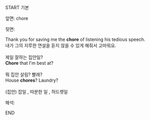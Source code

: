 START
기본

앞면:
chore


뒷면:
<div><div><div>Thank you for saving me the <strong>chore</strong> of listening his tedious speech. </div><div>내가 그의 지루한 연설을 듣지 않을 수 있게 해줘서 고마워요.</div><div><br></div><div>제일 잘하는 집안일?</div></div><div><div><strong>Chore</strong> that I'm best at?</div></div></div><div><br></div><div><div><div>뭐 집안 살림? 빨래?</div></div><div><div>House <strong>chores</strong>? Laundry?</div></div></div><div><br></div><div>(집안) 잡일 , 따분한 일 , 허드렛일</div>


해석:

END
